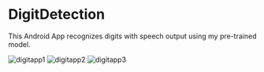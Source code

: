 # DigitDetection
This Android App recognizes digits with speech output using my pre-trained model.

![digitapp1](https://user-images.githubusercontent.com/22285492/34900839-55368334-f7d1-11e7-9725-75bd3a287733.png)
![digitapp2](https://user-images.githubusercontent.com/22285492/34900841-57ced132-f7d1-11e7-85ed-9cebf240882d.png)
![digitapp3](https://user-images.githubusercontent.com/22285492/34900843-59a23030-f7d1-11e7-90b4-229322e4df19.png)


